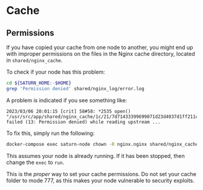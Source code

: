 # Cache

## Permissions

If you have copied your cache from one node to another, you might end up with improper permissions on the files in the Nginx cache directory, located in `shared/nginx_cache`.

To check if your node has this problem:

```bash
cd ${SATURN_HOME:-$HOME}
grep 'Permission denied' shared/nginx_log/error.log
```

A problem is indicated if you see something like:

```
2023/03/06 20:01:15 [crit] 58#58: *2535 open() "/usr/src/app/shared/nginx_cache/1c/21/7d71433399699071d23d4037d1ff211c.0000002747" failed (13: Permission denied) while reading upstream ...
```

To fix this, simply run the following:

```bash
docker-compose exec saturn-node chown -R nginx.nginx shared/nginx_cache
```

This assumes your node is already running. If it has been stopped, then change the `exec` to `run`.

This is the _proper_ way to set your cache permissions. Do not set your cache folder to mode 777, as this makes your node vulnerable to security exploits.
